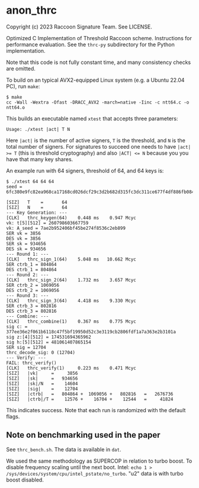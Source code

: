 #   anon_thrc

Copyright (c) 2023 Raccoon Signature Team. See LICENSE.

Optimized C Implementation of Threshold Raccoon scheme. Instructions for performance evaluation. See the `thrc-py` subdirectory for the Python implementation.

Note that this code is not fully constant time, and many consistency checks are omitted.

To build on an typical AVX2-equipped Linux system (e.g. a Ubuntu 22.04 PC), run `make`:
```
$ make
cc -Wall -Wextra -Ofast -DRACC_AVX2 -march=native -Iinc -c ntt64.c -o ntt64.o
```
This builds an executable named `xtest` that accepts three parameters:
```
Usage: ./xtest |act| T N
```
Here `|act|` is the number of active signers, `T` is the threshold, and `N` is the total number of signers. For signatures to succeed one needs to have `|act| >= T` (this is threshold cryptography) and also `|ACT| <= N` because you you have that many key shares.

An example run with 64 signers, threshold of 64, and 64 keys is:
```
$ ./xtest 64 64 64
seed = 6fc380e9fc82ea968ca17168cd026dcf29c3d2b682d315fc3dc311ce677f4df886fb084befc13264b6b6a099aa07e0a5

[SIZ]   T    =       64
[SIZ]   N    =       64
--- Key Generation: ---
[CLK]   thrc_keygen(64)    0.448 ms    0.947 Mcyc
vk: t[5][512] = 260798603667759
vk: A_seed = 7ae2b952406bf45be274f8536c2eb899
SER vk = 3856
DES vk = 3856
SER sk = 934656
DES sk = 934656
--- Round 1: ---
[CLK]   thrc_sign_1(64)    5.048 ms   10.662 Mcyc
SER ctrb_1 = 804864
DES ctrb_1 = 804864
--- Round 2: ---
[CLK]   thrc_sign_2(64)    1.732 ms    3.657 Mcyc
SER ctrb_2 = 1069056
DES ctrb_2 = 1069056
--- Round 3: ---
[CLK]   thrc_sign_3(64)    4.418 ms    9.330 Mcyc
SER ctrb_3 = 802816
DES ctrb_3 = 802816
--- Combine: ---
[CLK]   thrc_combine(1)    0.367 ms    0.775 Mcyc
sig c: = 377ee36e2f061b6118c47f5bf19950d52c3e3119cb2806fdf1a7a363e2b3101a
sig z:[4][512] = 174531694365962
sig h:[5][512] = 481061407865154
SER sig = 12704
thrc_decode_sig: 0 (12704)
--- Verify: ---
FAIL: thrc_verify()
[CLK]   thrc_verify(1)     0.223 ms    0.471 Mcyc
[SIZ]   |vk|     =     3856
[SIZ]   |sk|     =   934656
[SIZ]   |sk|/N   =    14604
[SIZ]   |sig|    =    12704
[SIZ]   |ctrb|   =   804864 +  1069056 +   802816   =   2676736
[SIZ]   |ctrb|/T =    12576 +    16704 +    12544   =     41824
```
This indicates success. Note that each run is randomized with the default flags.

## Note on benchmarking used in the paper

See `thrc_bench.sh`. The data is available in `dat`.

We used the same methodology as SUPERCOP in relation to turbo boost. To disable frequency scaling until the next boot. Intel: `echo 1 > /sys/devices/system/cpu/intel_pstate/no_turbo`.  "u2" data is with turbo boost disabled.


